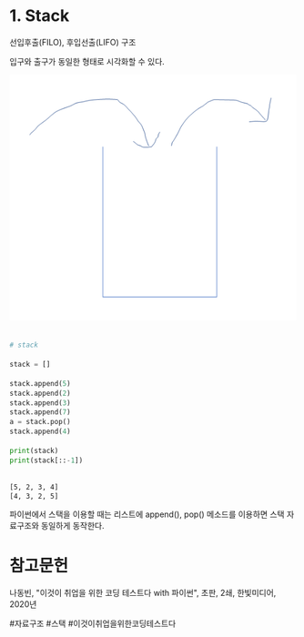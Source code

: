 # 1. Stack

선입후출(FILO), 후입선출(LIFO) 구조

입구와 출구가 동일한 형태로 시각화할 수 있다.

![stack](bin/PS_image/stack.png)

```python

# stack  
  
stack = []  
  
stack.append(5)  
stack.append(2)  
stack.append(3)  
stack.append(7)  
a = stack.pop()  
stack.append(4)  
  
print(stack)  
print(stack[::-1])

```

```

[5, 2, 3, 4]
[4, 3, 2, 5]

```

파이썬에서 스택을 이용할 때는 리스트에 append(), pop() 메소드를 이용하면 스택 자료구조와 동일하게 동작한다.

# 참고문헌

나동빈, "이것이 취업을 위한 코딩 테스트다 with 파이썬", 초판, 2쇄, 한빛미디어, 2020년


#자료구조 #스택 #이것이취업을위한코딩테스트다